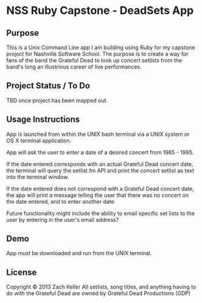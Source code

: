 <h1>NSS Ruby Capstone - DeadSets App</h1>

<h2>Purpose</h2>

<p>This is a Unix Command Line app I am building using Ruby for my capstone project for Nashville Software School.
The purpose is to create a way for fans of the band the Grateful Dead to look up concert setlists from the band's long an illustrious career of live performances.</p>


<h2>Project Status / To Do</h2>

<p>TBD once project has been mapped out.</p>



<h2>Usage Instructions</h2>

<p>App is launched from within the UNIX bash terminal via a UNIX system or OS X terminal application.

App will ask the user to enter a date of a desired concert from 1965 - 1995.

If the date entered corresponds with an actual Grateful Dead concert date, the terminal will query the setlist.fm API and print the concert setlist as text into the terminal window.

If the date entered does not correspond with a Grateful Dead concert date, the app will print a message telling the user that there was no concert on the date entered, and to enter another date.

Future functionality might include the ability to email specific set lists to the user by entering in the user's email address?<p>




<h2>Demo</h2>

<p>App must be downloaded and run from the UNIX terminal.</p>




<h2>License</h2>

<p>Copyright © 2013 Zach Keller
All setlists, song titles, and anything having to do with the Grateful Dead are owned by Grateful Dead Productions (GDP)</p>

